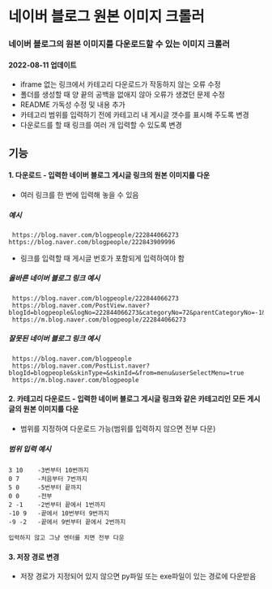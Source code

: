 # 네이버 블로그 원본 이미지 크롤러
### 네이버 블로그의 원본 이미지를 다운로드할 수 있는 이미지 크롤러
#### 2022-08-11 업데이트
* iframe 없는 링크에서 카테고리 다운로드가 작동하지 않는 오류 수정
* 폴더를 생성할 때 양 끝의 공백을 없애지 않아 오류가 생겼던 문제 수정
* README 가독성 수정 및 내용 추가
* 카테고리 범위를 입력하기 전에 카테고리 내 게시글 갯수를 표시해 주도록 변경
* 다운로드를 할 때 링크를 여러 개 입력할 수 있도록 변경
## 기능
#### 1. 다운로드 - 입력한 네이버 블로그 게시글 링크의 원본 이미지를 다운
* 여러 링크를 한 번에 입력해 놓을 수 있음
##### 예시
     https://blog.naver.com/blogpeople/222844066273 https://blog.naver.com/blogpeople/222843909996
* 링크를 입력할 때 게시글 번호가 포함되게 입력하여야 함
##### 올바른 네이버 블로그 링크 예시
     https://blog.naver.com/blogpeople/222844066273
     https://blog.naver.com/PostView.naver?blogId=blogpeople&logNo=222844066273&categoryNo=72&parentCategoryNo=-1&viewDate=&currentPage=&postListTopCurrentPage=&isAfterWrite=true
     https://m.blog.naver.com/blogpeople/222844066273
##### 잘못된 네이버 블로그 링크 예시
     https://blog.naver.com/blogpeople
     https://blog.naver.com/PostList.naver?blogId=blogpeople&skinType=&skinId=&from=menu&userSelectMenu=true
     https://m.blog.naver.com/blogpeople
#### 2. 카테고리 다운로드 - 입력한 네이버 블로그 게시글 링크와 같은 카테고리인 모든 게시글의 원본 이미지를 다운
* 범위를 지정하여 다운로드 가능(범위를 입력하지 않으면 전부 다운)
##### 범위 입력 예시
    3 10    -3번부터 10번까지
    0 7     -처음부터 7번까지
    5 0     -5번부터 끝까지
    0 0     -전부
    2 -1    -2번부터 끝에서 1번까지
    -10 9   -끝에서 10번부터 9번까지
    -9 -2   -끝에서 9번부터 끝에서 2번까지
    
    입력하지 않고 그냥 엔터를 치면 전부 다운

#### 3. 저장 경로 변경
* 저장 경로가 지정되어 있지 않으면 py파일 또는 exe파일이 있는 경로에 다운받음
